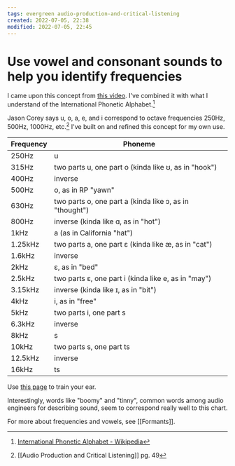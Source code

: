 ```yaml
---
tags: evergreen audio-production-and-critical-listening 
created: 2022-07-05, 22:38
modified: 2022-07-05, 22:45
---
```


# Use vowel and consonant sounds to help you identify frequencies
I came upon this concept from [this video](https://www.youtube.com/watch?v=UY9cJh7PyOQ). I've combined it with what I understand of the International Phonetic Alphabet.[^1]

Jason Corey says u, o, a, e, and i correspond to octave frequencies 250Hz, 500Hz, 1000Hz, etc.[^2] I've built on and refined this concept for my own use. 

| Frequency | Phoneme                                                 |
| --------- | ------------------------------------------------------- |
| 250Hz     | u                                                       |
| 315Hz     | two parts u, one part o (kinda like ʊ, as in "hook")    |
| 400Hz     | inverse                                                 |
| 500Hz     | o, as in RP "yawn"                                      |
| 630Hz     | two parts o, one part a (kinda like ɔ, as in "thought") |
| 800Hz     | inverse (kinda like ɑ, as in "hot")                     |
| 1kHz      | a (as in California "hat")                              |
| 1.25kHz   | two parts a, one part ɛ (kinda like æ, as in "cat")     |
| 1.6kHz    | inverse                                                 |
| 2kHz      | ɛ, as in "bed"                                          |
| 2.5kHz    | two parts ɛ, one part i (kinda like e, as in "may")     |
| 3.15kHz   | inverse (kinda like ɪ, as in "bit")                     |
| 4kHz      | i, as in "free"                                         |
| 5kHz      | two parts i, one part s                                 |
| 6.3kHz    | inverse                                                 |
| 8kHz      | s                                                       |
| 10kHz     | two parts s, one part ts                                |
| 12.5kHz   | inverse                                                 |
| 16kHz     | ts                                                      |

Use [this page](https://webtet.net/apcl/#/parametric) to train your ear.

Interestingly, words like "boomy" and "tinny", common words among audio engineers for describing sound, seem to correspond really well to this chart.

For more about frequencies and vowels, see [[Formants]].

[^1]: [International Phonetic Alphabet - Wikipedia](https://en.wikipedia.org/wiki/International_Phonetic_Alphabet)
[^2]: [[Audio Production and Critical Listening]] pg. 49